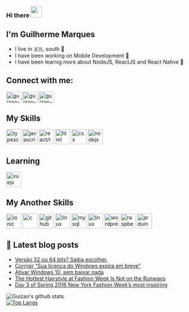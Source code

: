 ### Hi there <img src="https://raw.githubusercontent.com/kaueMarques/kaueMarques/master/hi.gif" width="30px">
## I'm Guilherme Marques
- I live in :brazil:, south :cold_face:
- I have been working on Mobile Development :iphone:
- I have been learnig more about NodeJS, ReactJS and React Native :sparkling_heart:

## Connect with me:
<a href="https://www.linkedin.com/in/guizaodev/" target="_blank">
<img align="center" alt="guizao-linkedin" height="30" width="40" src="https://cdn.jsdelivr.net/npm/simple-icons@3.0.1/icons/linkedin.svg" style="max-width:100%;">
</a>
<a href="https://www.instagram.com/guizao.dev/" target="_blank">
<img align="center" alt="guizao-instagram" height="30" width="40" src="https://cdn.jsdelivr.net/npm/simple-icons@3.0.1/icons/instagram.svg" style="max-width:100%;">
</a>
<a href="https://twitter.com/guizaodev" target="_blank">
<img align="center" alt="guizao-twitter" height="30" width="40" src="https://cdn.jsdelivr.net/gh/devicons/devicon/icons/twitter/twitter-original.svg" style="max-width:100%;">
</a>

## My Skills
<img src="https://cdn.icon-icons.com/icons2/2107/PNG/512/file_type_typescript_official_icon_130107.png" alt="typescript" width="40" height="40" style="max-width:100%;"></img>
<img src="https://cdn.icon-icons.com/icons2/2108/PNG/512/javascript_icon_130900.png" alt="javascript" width="40" height="40" style="max-width:100%;"></img>
<img src="https://cdn.jsdelivr.net/gh/devicons/devicon/icons/react/react-original.svg" alt="react/react-native" width="40" height="40" style="max-width:100%;"></img>
<img src="https://cdn.icon-icons.com/icons2/2415/PNG/512/html_original_wordmark_logo_icon_146478.png" alt="html" width="40" height="40" style="max-width:100%;"></img>
<img src="https://cdn.icon-icons.com/icons2/2107/PNG/512/file_type_css_icon_130661.png" alt="css" width="40" height="40" style="max-width:100%;"></img>
<img src="https://cdn.jsdelivr.net/gh/devicons/devicon/icons/nodejs/nodejs-original.svg" alt="nodejs" width="40" height="40" style="max-width:100%;"></img>

## Learning
<img src="https://cdn.jsdelivr.net/gh/devicons/devicon/icons/amazonwebservices/amazonwebservices-original.svg" alt="vuejs" width="40" height="40" style="max-width:100%;"></img>

## My Another Skills
<img src="https://cdn.jsdelivr.net/gh/devicons/devicon/icons/docker/docker-original.svg" alt="ionic" width="40" height="40" style="max-width:100%;"></img>
<img src="https://cdn.jsdelivr.net/gh/devicons/devicon/icons/c/c-original.svg" alt="c" width="40" height="40" style="max-width:100%;"></img>
<img src="https://cdn.icon-icons.com/icons2/936/PNG/512/github-logo_icon-icons.com_73546.png" alt="github" width="40" height="40" style="max-width:100%;"></img>
<img src="https://cdn.jsdelivr.net/gh/devicons/devicon/icons/linux/linux-original.svg" alt="linux" width="40" height="40" style="max-width:100%;"></img>
<img src="https://cdn.jsdelivr.net/gh/devicons/devicon/icons/mysql/mysql-original-wordmark.svg" alt="mysql" width="40" height="40" style="max-width:100%;"></img>
<img src="https://rlv.zcache.com.br/preto_da_etiqueta_de_unraid-r90549904cb6d483db9b8bc53d17f3bf1_0ugmc_8byvr_540.jpg" alt="linux" width="40" height="40" style="object-fit: cover; object-position: center; max-width: 100%"></img>
<img src="https://cdn.jsdelivr.net/gh/devicons/devicon/icons/wordpress/wordpress-plain.svg" alt="wordpress" width="40" height="40" style="max-width:100%;"></img>
<img src="https://cdn.jsdelivr.net/gh/devicons/devicon/icons/raspberrypi/raspberrypi-original.svg" alt="raspberrypi" width="40" height="40" style="max-width:100%;"></img>
<img src="https://cdn.jsdelivr.net/gh/devicons/devicon/icons/arduino/arduino-original-wordmark.svg" alt="arduino" width="40" height="40" style="max-width:100%;"></img>

## 📮 Latest blog posts

<!-- BLOG-POST-LIST:START -->
- [Versão 32 ou 64 bits? Saiba escolher.](https://faladev.org/os/windows/versao-32-ou-64-bits-saiba-escolher/)
- [Corrigir “Sua liçença do Windows expira em breve”](https://faladev.org/os/windows/corrigir-sua-licenca-do-windows-expira-em-breve/)
- [Ativar Windows 10, sem baixar nada](https://faladev.org/os/windows/ativar-windows-10-sem-baixar-nada/)
- [The Hottest Hairstyle at Fashion Week Is Not on the Runways](https://faladev.org/fashion/the-hottest-hairstyle-at-fashion-week-is-not-on-the-runways/)
- [Day 3 of Spring 2016 New York Fashion Week’s most inspiring](https://faladev.org/lifestyle/recipes/day-3-of-spring-2016-new-york-fashion-weeks-most-inspiring/)
<!-- BLOG-POST-LIST:END -->

![Guizao's github stats](https://github-readme-stats.vercel.app/api?username=guizaodev&show_icons=true&count_private=true&theme=dracula)
<br>
[![Top Langs](https://github-readme-stats.vercel.app/api/top-langs/?username=guizaodev&layout=compact)](https://github.com/anuraghazra/github-readme-stats)

<!--
**guizaodev/guizaodev** is a ✨ _special_ ✨ repository because its `README.md` (this file) appears on your GitHub profile.

Here are some ideas to get you started:

- 🔭 I’m currently working on ...
- 🌱 I’m currently learning ...
- 👯 I’m looking to collaborate on ...
- 🤔 I’m looking for help with ...
- 💬 Ask me about ...
- 📫 How to reach me: ...
- 😄 Pronouns: ...
- ⚡ Fun fact: ...
-->
